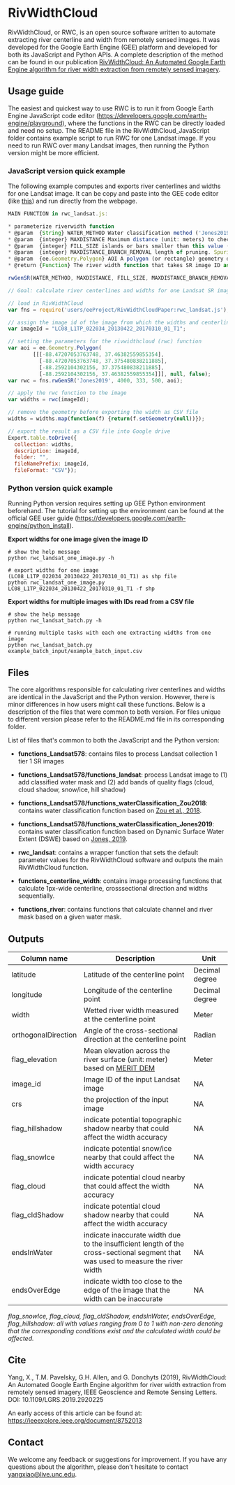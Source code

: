 # RivWidthCloud

RivWidthCloud, or RWC, is an open source software written to automate extracting river centerline and width from remotely sensed images. It was developed for the Google Earth Engine (GEE) platform and developed for both its JavaScript and Python APIs. A complete description of the method can be found in our publication [RivWidthCloud: An Automated Google Earth Engine algorithm for river width extraction from remotely sensed imagery](https://ieeexplore.ieee.org/document/8752013).

## Usage guide

The easiest and quickest way to use RWC is to run it from Google Earth Engine JavaScript code editor (https://developers.google.com/earth-engine/playground), where the functions in the RWC can be directly loaded and need no setup. The README file in the RivWidthCloud_JavaScript folder contains example script to run RWC for one Landsat image. If you need to run RWC over many Landsat images, then running the Python version might be more efficient.

### JavaScript version quick example

The following example computes and exports river centerlines and widths for one Landsat image. It can be copy and paste into the GEE code editor (like [this](https://code.earthengine.google.com/93f54ac8c4934db40e3be03e249e879d)) and run directly from the webpage.

```JavaScript
MAIN FUNCTION in rwc_landsat.js:

* parameterize riverwidth function
* @param  {String} WATER_METHOD Water classification method ('Jones2019' or 'Zou2018'). Default: 'Zou2018'
* @param  {integer} MAXDISTANCE Maximum distance (unit: meters) to check water pixel's connectivity to GRWL centerline. Default: 4000
* @param  {integer} FILL_SIZE islands or bars smaller than this value (unit: pixels) will be removed before calculating centerline. Default: 333
* @param  {integer} MAXDISTANCE_BRANCH_REMOVAL length of pruning. Spurious branch of the initial centerline will be removed by this length (unit: pixels). Default: 500
* @param  {ee.Geometry.Polygon} AOI A polygon (or rectangle) geometry define the area of interest. Only widths and centerline from this area will be calculated. Default: null
* @return {Function} The river width function that takes SR image ID as input and outputs csv file of centerline and widths

rwGenSR(WATER_METHOD, MAXDISTANCE, FILL_SIZE, MAXDISTANCE_BRANCH_REMOVAL, AOI)

// Goal: calculate river centerlines and widths for one Landsat SR image (LC08_L1TP_022034_20130422_20170310_01_T1)

// load in RivWidthCloud
var fns = require('users/eeProject/RivWidthCloudPaper:rwc_landsat.js');

// assign the image id of the image from which the widths and centerline will be extracted
var imageId = "LC08_L1TP_022034_20130422_20170310_01_T1";

// setting the parameters for the rivwidthcloud (rwc) function
var aoi = ee.Geometry.Polygon(
        [[[-88.47207053763748, 37.46382559855354],
          [-88.47207053763748, 37.375480838211885],
          [-88.2592104302156, 37.375480838211885],
          [-88.2592104302156, 37.46382559855354]]], null, false);
var rwc = fns.rwGenSR('Jones2019', 4000, 333, 500, aoi);

// apply the rwc function to the image
var widths = rwc(imageId);

// remove the geometry before exporting the width as CSV file
widths = widths.map(function(f) {return(f.setGeometry(null))});

// export the result as a CSV file into Google drive
Export.table.toDrive({
  collection: widths,
  description: imageId,
  folder: "",
  fileNamePrefix: imageId,
  fileFormat: "CSV"});
```

### Python version quick example

Running Python version requires setting up GEE Python environment beforehand. The tutorial for setting up the environment can be found at the official GEE user guide (https://developers.google.com/earth-engine/python_install).

__Export widths for one image given the image ID__

```
# show the help message
python rwc_landsat_one_image.py -h

# export widths for one image (LC08_L1TP_022034_20130422_20170310_01_T1) as shp file
python rwc_landsat_one_image.py LC08_L1TP_022034_20130422_20170310_01_T1 -f shp
```

__Export widths for multiple images with IDs read from a CSV file__

```
# show the help message
python rwc_landsat_batch.py -h

# running multiple tasks with each one extracting widths from one image
python rwc_landsat_batch.py example_batch_input/example_batch_input.csv
```

## Files

The core algorithms responsible for calculating river centerlines and widths are identical in the JavaScript and the Python version. However, there is minor differences in how users might call these functions. Below is a description of the files that were common to both version. For files unique to different version please refer to the README.md file in its corresponding folder.

List of files that's common to both the JavaScript and the Python version:
* __functions_Landsat578__: contains files to process Landsat collection 1 tier 1 SR images
* __functions_Landsat578/functions_landsat__: process Landsat image to (1) add classified water mask and (2) add bands of quality flags (cloud, cloud shadow, snow/ice, hill shadow)
* __functions_Landsat578/functions_waterClassification_Zou2018__: contains water classification function based on [Zou et al., 2018](https://doi.org/10.1073/pnas.1719275115).
* __functions_Landsat578/functions_waterClassification_Jones2019__: contains water classification function based on Dynamic Surface Water Extent (DSWE) based on [Jones, 2019](https://doi.org/10.3390/rs11040374).
* __rwc_landsat__: contains a wrapper function that sets the default parameter values for the RivWidthCloud software and outputs the main RivWidthCloud function.

* __functions_centerline_width__: contains image processing functions that calculate 1px-wide centerline, crosssectional direction and widths sequentially.
* __functions_river__: contains functions that calculate channel and river mask based on a given water mask.

## Outputs

Column name|Description|Unit
-------|---------|---------
latitude|Latitude of the centerline point|Decimal degree
longitude|Longitude of the centerline point|Decimal degree
width|Wetted river width measured at the centerline point|Meter
orthogonalDirection|Angle of the cross-sectional direction at the centerline point|Radian
flag_elevation|Mean elevation across the river surface (unit: meter) based on [MERIT DEM](http://hydro.iis.u-tokyo.ac.jp/~yamadai/MERIT_DEM/)|Meter
image_id|Image ID of the input Landsat image|NA
crs|the projection of the input image|NA
flag_hillshadow|indicate potential topographic shadow nearby that could affect the width accuracy|NA
flag_snowIce|indicate potential snow/ice nearby that could affect the width accuracy|NA
flag_cloud|indicate potential cloud nearby that could affect the width accuracy|NA
flag_cldShadow|indicate potential cloud shadow nearby that could affect the width accuracy|NA
endsInWater|indicate inaccurate width due to the insufficient length of the cross-sectional segment that was used to measure the river width|NA
endsOverEdge|indicate width too close to the edge of the image that the width can be inaccurate|NA

_flag_snowIce, flag_cloud, flag_cldShadow, endsInWater, endsOverEdge, flag_hillshadow: all with values ranging from 0 to 1 with non-zero denoting that the corresponding conditions exist and the calculated width could be affected._

## Cite

Yang, X., T.M. Pavelsky, G.H. Allen, and G. Donchyts (2019), RivWidthCloud: An Automated Google Earth Engine algorithm for river width extraction from remotely sensed imagery, IEEE Geoscience and Remote Sensing Letters. DOI: 10.1109/LGRS.2019.2920225

An early access of this article can be found at: https://ieeexplore.ieee.org/document/8752013

## Contact

We welcome any feedback or suggestions for improvement. If you have any questions about the algorithm, please don't hesitate to contact yangxiao@live.unc.edu.
